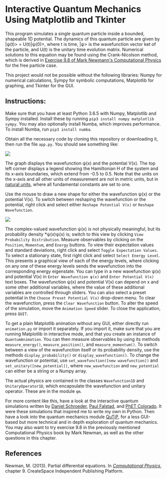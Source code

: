 

# Interactive Quantum Mechanics Using Matplotlib and Tkinter 

This program simulates a single quantum particle inside a bounded, shapeable 1D potential. The dynamics of this quantum particle are given by
|&psi;(t)> = U(t)|&psi;(0)>,
where t is time, |&psi;> is the wavefunction vector ket of the particle, and U(t) is the unitary time evolution matrix. Numerical solutions to this equation may be found using the Crank-Nicolson method, which is derived in [Exercise 9.8 of Mark Newmann's Computational Physics](http://www-personal.umich.edu/~mejn/cp/exercises.html) for the free particle case.

This project would not be possible without the following libraries: Numpy for numerical calculations, Sympy for symbolic computations, Matplotlib for graphing, and Tkinter for the GUI.

## Instructions:

Make sure that you have at least Python 3.6.5 with Numpy, Matplotlib and Sympy installed. Install these by running `pip3 install numpy matplotlib sympy`.  You may also optionally install Numba, which improves performance.  To install Numba, run `pip3 install numba`.

Obtain all the necessary code by cloning this repository or downloading it, then run the file `app.py`. You should see something like:

<img src="https://raw.githubusercontent.com/marl0ny/QM-Simulator-1D/master/images/coherent_state_sho.gif" />


The graph displays the wavefunction &psi;(x) and the potential V(x). The top left corner displays a legend showing the Hamiltonian H of the system  and its x-axis boundaries, which extend from -0.5 to 0.5. Note that the units on the x-axis and all other units of measurement are not in metric units, but in [natural units](https://en.wikipedia.org/wiki/Natural_units), where all fundamental constants are set to one.

Use the mouse to draw a new shape for either the wavefunction &psi;(x) or the potential V(x). To switch between reshaping the wavefunction or the potential, right click and select either `Reshape Potential V(x)` or `Reshape Wavefunction`.

<img src="https://raw.githubusercontent.com/marl0ny/QM-Simulator-1D/master/images/demo_3.gif" />

The complex-valued wavefunction &psi;(x) is not physically meaningful, but its probability density \*&psi;(x)&psi;(x) is; switch to this view by clicking `View Probability Distribution`. Measure observables by clicking on the `Position`, `Momentum`, and `Energy` buttons. To view their expectation values and standard deviations, right click and select `Toggle Expectation Values`. To select a stationary state, first right click and select `Select Energy Level`. This presents a graphical view of each of the energy levels, where clicking on any one of these energy levels sends the wavefunction into the corresponding energy eigenstate. You can type in a new wavefunction &psi;(x) and potential V(x) in `Enter Wavefunction ψ(x)` and `Enter Potential V(x)` text boxes. The wavefunction &psi;(x) and potential V(x) can depend on x and some other additional variables, where the value of these additional variables are controlled through sliders. You can also select a preset potential in the `Choose Preset Potential V(x)` drop-down menu. To clear the wavefunction, press the `Clear Wavefunction` button. To alter the speed of the simulation, move the `Animation Speed` slider. To close the application, press `QUIT`.

To get a plain Matplotlib animation without any GUI, either directly run `animation.py` or import it separately. If you import it, make sure that you are running Matplotlib in interactive mode, and that you create an instance of `QuantumAnimation`. You can then measure observables by using its methods `measure_energy()`, `measure_position()`, and `measure_momentum()`. To switch between a view of the wavefunction itself or its probability density, use the methods `display_probability()` or `display_wavefunction()`. To change the wavefunction or potential, use `set_wavefunction([new wavefunction])` and `set_unitary([new_potential])`, where `new_wavefunction` and `new_potential` can either be a string or a Numpy array.

The actual physics are contained in the classes `Wavefunction1D` and `UnitaryOperator1D`, which encapsulate the wavefunction and unitary operator. These are in the module `qm`.

For more content like this, have a look at the interactive quantum simulations written by [Daniel Schroeder](http://physics.weber.edu/schroeder/), [Paul Falstad](http://www.falstad.com/qm1d/), and [PhET Colorado](https://phet.colorado.edu/en/simulation/legacy/bound-states). It were these simulations that inspired me to write my own in Python. Then have a look into the quantum mechanics module [QuTiP](http://qutip.org/), for a less GUI-based but more technical and in depth exploration of quantum mechanics. You may also want to try exercise 9.8 in the previously mentioned Computational Physics book by Mark Newman, as well as the other questions in this chapter.

## References

Newman, M. (2013). Partial differential equations. In <em>[Computational Physics](http://www-personal.umich.edu/~mejn/cp/)</em>, chapter 9. CreateSpace Independent Publishing Platform.
